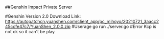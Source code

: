 ##Genshin Impact Private Server

#Genshin Version 2.0
Download Link:
https://autopatchcn.yuanshen.com/client_app/pc_mihoyo/20210721_3aacc245ccfe47c7/YuanShen_2.0.0.zip
#Userage
go run ./server.go
#Error 
Kcp is not ok so it can't be play